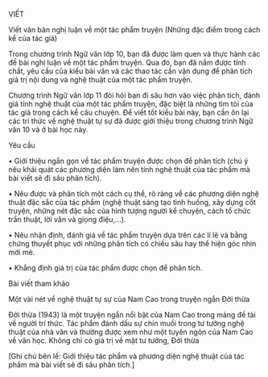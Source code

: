 VIẾT

Viết văn bản nghị luận về một tác phẩm truyện
(Những đặc điểm trong cách kể của tác giả)

Trong chương trình Ngữ văn lớp 10, bạn đã được làm quen và thực hành các đề bài nghị luận về một tác phẩm truyện. Qua đó, bạn đã nắm được tính chất, yêu cầu của kiểu bài văn và các thao tác cần vận dụng để phân tích giá trị nội dung và nghệ thuật của một tác phẩm truyện.

Chương trình Ngữ văn lớp 11 đòi hỏi bạn đi sâu hơn vào việc phân tích, đánh giá tính nghệ thuật của một tác phẩm truyện, đặc biệt là những tìm tòi của tác giả trong cách kể câu chuyện. Để viết tốt kiểu bài này, bạn cần ôn lại các tri thức về nghệ thuật tự sự đã được giới thiệu trong chương trình Ngữ văn 10 và ở bài học này.

Yêu cầu

• Giới thiệu ngắn gọn về tác phẩm truyện được chọn để phân tích (chú ý nêu khái quát các phương diện làm nên tính nghệ thuật của tác phẩm mà bài viết sẽ đi sâu phân tích).

• Nêu được và phân tích một cách cụ thể, rõ ràng về các phương diện nghệ thuật đặc sắc của tác phẩm (nghệ thuật sáng tạo tình huống, xây dựng cốt truyện, những nét đặc sắc của hình tượng người kể chuyện, cách tổ chức trần thuật, lời văn và giọng điệu,...).

• Nêu nhận định, đánh giá về tác phẩm truyện dựa trên các lí lẽ và bằng chứng thuyết phục với những phân tích có chiều sâu hay thể hiện góc nhìn mới mẻ.

• Khẳng định giá trị của tác phẩm được chọn để phân tích.

Bài viết tham khảo

Một vài nét về nghệ thuật tự sự của Nam Cao
trong truyện ngắn Đời thừa

Đời thừa (1943) là một truyện ngắn nổi bật của Nam Cao trong mảng đề tài về người trí thức. Tác phẩm đánh dấu sự chín muồi trong tư tưởng nghệ thuật của nhà văn và thường được xem như một tuyên ngôn của Nam Cao về văn học. Không chỉ có giá trị về mặt tư tưởng, Đời thừa

[Ghi chú bên lề: Giới thiệu tác phẩm và phương diện nghệ thuật của tác phẩm mà bài viết sẽ đi sâu phân tích.]